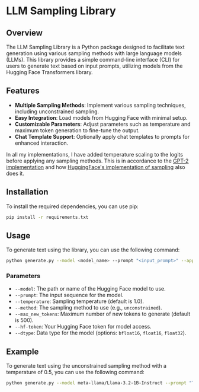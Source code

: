 # LLM Sampling Library

## Overview

The LLM Sampling Library is a Python package designed to facilitate text generation using various sampling methods with large language models (LLMs). This library provides a simple command-line interface (CLI) for users to generate text based on input prompts, utilizing models from the Hugging Face Transformers library.

## Features

- **Multiple Sampling Methods**: Implement various sampling techniques, including unconstrained sampling.
- **Easy Integration**: Load models from Hugging Face with minimal setup.
- **Customizable Parameters**: Adjust parameters such as temperature and maximum token generation to fine-tune the output.
- **Chat Template Support**: Optionally apply chat templates to prompts for enhanced interaction.

In all my implementations, I have added temperature scaling to the logits before applying any sampling methods. This is in accordance to the [GPT-2 implementation](https://github.com/openai/gpt-2/blob/9b63575ef42771a015060c964af2c3da4cf7c8ab/src/sample.py#L61C5-L72C14) and how [HuggingFace's implementation of sampling](https://github.com/huggingface/transformers/blob/acc394c4f5e1283c19783581790b3dc3105a3697/src/transformers/generation/utils.py#L825C9-L847C23) also does it.

## Installation

To install the required dependencies, you can use pip:

```bash
pip install -r requirements.txt
```

## Usage

To generate text using the library, you can use the following command:

```bash
python generate.py --model <model_name> --prompt "<input_prompt>" --apply-chat-template --temperature <temperature> --method <sampling_method> --max_new_tokens <max_new_tokens> --hf-token <hugging_face_token> --dtype <data_type>
```

### Parameters

- `--model`: The path or name of the Hugging Face model to use.
- `--prompt`: The input sequence for the model.
- `--temperature`: Sampling temperature (default is 1.0).
- `--method`: The sampling method to use (e.g., `unconstrained`).
- `--max_new_tokens`: Maximum number of new tokens to generate (default is 500).
- `--hf-token`: Your Hugging Face token for model access.
- `--dtype`: Data type for the model (options: `bfloat16`, `float16`, `float32`).

## Example

To generate text using the unconstrained sampling method with a temperature of 0.5, you can use the following command:

```bash
python generate.py --model meta-llama/Llama-3.2-1B-Instruct --prompt "Tell me a joke about the man who walks into a bar" --apply-chat-template --temperature 0 --method unconstrained
```
